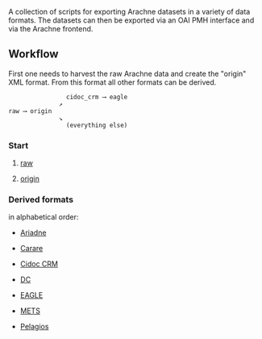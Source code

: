 A collection of scripts for exporting Arachne datasets in a variety of data formats. The datasets can then be exported via an OAI PMH interface and via the Arachne frontend. 

## Workflow

First one needs to harvest the raw Arachne data and create the "origin" XML format. From this format all other formats can be derived. 

```
                cidoc_crm ⟶ eagle
              ↗︎
raw ⟶ origin
              ↘︎
                (everything else)
```

### Start

1. [raw](docs/raw.md)

2. [origin](docs/origin.md)

### Derived formats

in alphabetical order:

* [Ariadne](docs/ariadne.md)

* [Carare](docs/carare.md)

* [Cidoc CRM](docs/cidoc_crm.md)

* [DC](docs/dc.md)

* [EAGLE](docs/eagle.md)

* [METS](docs/mets.md)

* [Pelagios](docs/pelagios.md)
